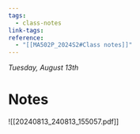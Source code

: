```yaml
---
tags:
  - class-notes
link-tags: 
reference:
  - "[[MA502P_2024S2#Class notes]]"
---
```

_Tuesday, August 13th_

# Notes
![[20240813_240813_155057.pdf]]


